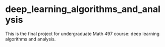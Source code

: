 # deep_learning_algorithms_and_analysis

This is the final project for undergraduate Math 497 course: deep learning algorithms and analysis.
